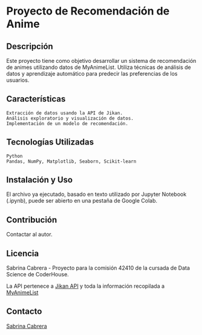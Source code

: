# Proyecto de Recomendación de Anime

## Descripción

Este proyecto tiene como objetivo desarrollar un sistema de recomendación de animes utilizando datos de MyAnimeList. Utiliza técnicas de análisis de datos y aprendizaje automático para predecir las preferencias de los usuarios.

## Características

    Extracción de datos usando la API de Jikan.
    Análisis exploratorio y visualización de datos.
    Implementación de un modelo de recomendación.

## Tecnologías Utilizadas

    Python
    Pandas, NumPy, Matplotlib, Seaborn, Scikit-learn

## Instalación y Uso

El archivo ya ejecutado, basado en texto utilizado por Jupyter Notebook (.ipynb), puede ser abierto en una pestaña de Google Colab.

## Contribución

Contactar al autor.

## Licencia

Sabrina Cabrera - Proyecto para la comisión 42410 de la cursada de Data Science de CoderHouse.

La API pertenece a [Jikan API](https://jikan.moe/) y toda la información recopilada a [MyAnimeList](https://myanimelist.net)

## Contacto

[Sabrina Cabrera](https://www.linkedin.com/in/sabrina-cabrera-171681149/)
